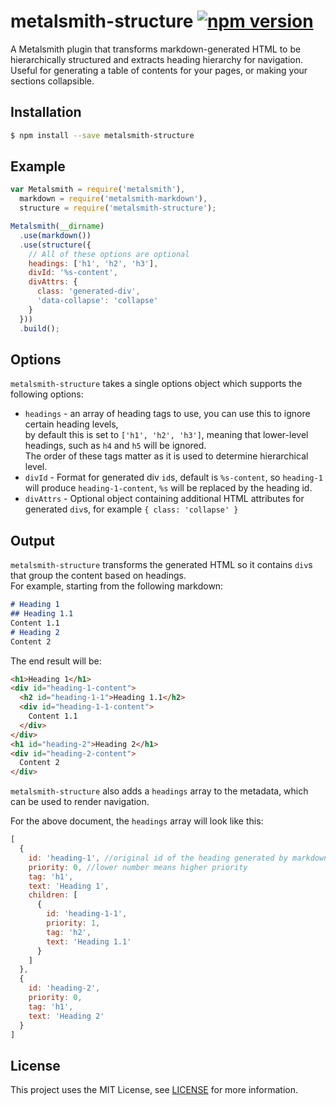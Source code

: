 
# metalsmith-structure [![npm version](https://badge.fury.io/js/metalsmith-structure.svg)](https://badge.fury.io/js/metalsmith-structure)

A Metalsmith plugin that transforms markdown-generated HTML to be hierarchically structured and extracts heading hierarchy for navigation.  
Useful for generating a table of contents for your pages, or making your sections collapsible.

## Installation

```sh
$ npm install --save metalsmith-structure
```

## Example

```js
var Metalsmith = require('metalsmith'),
  markdown = require('metalsmith-markdown'),
  structure = require('metalsmith-structure');

Metalsmith(__dirname)
  .use(markdown())
  .use(structure({
    // All of these options are optional
    headings: ['h1', 'h2', 'h3'],
    divId: '%s-content',
    divAttrs: {
      class: 'generated-div',
      'data-collapse': 'collapse'
    }
  }))
  .build();
```

## Options

`metalsmith-structure` takes a single options object which supports the following options:

- `headings` - an array of heading tags to use, you can use this to ignore certain heading levels,  
by default this is set to `['h1', 'h2', 'h3']`, meaning that lower-level headings, such as `h4` and `h5` will be ignored.  
The order of these tags matter as it is used to determine hierarchical level.
- `divId` - Format for generated div `id`s, default is `%s-content`, so `heading-1` will produce `heading-1-content`, `%s` will be replaced by the heading id.
- `divAttrs` - Optional object containing additional HTML attributes for generated `div`s, for example `{ class: 'collapse' }`

## Output

`metalsmith-structure` transforms the generated HTML so it contains `div`s that group the content based on headings.  
For example, starting from the following markdown: 

```markdown
# Heading 1
## Heading 1.1
Content 1.1
# Heading 2
Content 2
```

The end result will be:

```html
<h1>Heading 1</h1>
<div id="heading-1-content">
  <h2 id="heading-1-1">Heading 1.1</h2>
  <div id="heading-1-1-content">
    Content 1.1
  </div>
</div>
<h1 id="heading-2">Heading 2</h1>
<div id="heading-2-content">
  Content 2
</div>
```

`metalsmith-structure` also adds a `headings` array to the metadata, which can be used to render navigation.

For the above document, the `headings` array will look like this:

```javascript
[
  {
    id: 'heading-1', //original id of the heading generated by markdown, this is moved to the generated div
    priority: 0, //lower number means higher priority
    tag: 'h1',
    text: 'Heading 1', 
    children: [
      {
        id: 'heading-1-1',
        priority: 1,
        tag: 'h2',
        text: 'Heading 1.1'
      }
    ]
  },
  {
    id: 'heading-2',
    priority: 0,
    tag: 'h1',
    text: 'Heading 2'
  }
]
```

## License

  This project uses the MIT License, see [LICENSE](LICENSE) for more information.

